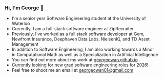 ### Hi, I'm George 👋
- I'm a senior year Software Engineering student at the University of Waterloo
- Currently, I am a full-stack software engineer at ZipRecruiter
- Previously, I've worked as a full stack software developer at Gem, Newfront Insurance, Deephaven Data Labs, NielsenIQ, and TD Asset Management
- In addition to Software Engineering, I am also working towards a Minor in Computational Math as well as a Specialization in Artificial Intelligence
- You can find out more about my work at [georgecwan.github.io](https://georgecwan.github.io)
- Currently looking for new grad software engineering roles for 2026!
- Feel free to shoot me an email at [georgecwan01@gmail.com](mailto:georgecwan01@gmail.com)
